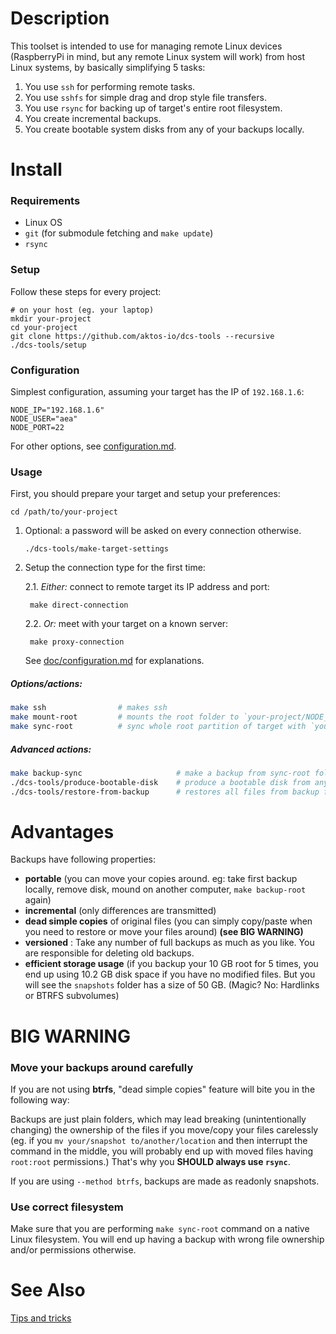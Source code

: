 # Description

This toolset is intended to use for managing remote Linux devices (RaspberryPi in mind, but any remote Linux system will work) from host Linux systems, by basically simplifying 5 tasks:

1. You use `ssh` for performing remote tasks.
2. You use `sshfs` for simple drag and drop style file transfers.
3. You use `rsync` for backing up of target's entire root filesystem.
4. You create incremental backups.
5. You create bootable system disks from any of your backups locally.

# Install

### Requirements

* Linux OS
* `git` (for submodule fetching and `make update`)
* `rsync`

### Setup

Follow these steps for every project:

	# on your host (eg. your laptop)
	mkdir your-project
	cd your-project
	git clone https://github.com/aktos-io/dcs-tools --recursive
	./dcs-tools/setup

### Configuration

Simplest configuration, assuming your target has the IP of `192.168.1.6`:

	NODE_IP="192.168.1.6"
	NODE_USER="aea"
	NODE_PORT=22

For other options, see [configuration.md](./doc/configuration.md).

### Usage

First, you should prepare your target and setup your preferences:

	cd /path/to/your-project

1. Optional: a password will be asked on every connection otherwise.

	   ./dcs-tools/make-target-settings  

2. Setup the connection type for the first time:

	2.1. *Either:* connect to remote target its IP address and port:

		make direct-connection  

	2.2. *Or:* meet with your target on a known server:

		make proxy-connection   

	See [doc/configuration.md](./doc/configuration.md) for explanations.

##### Options/actions:

```bash
make ssh                # makes ssh
make mount-root         # mounts the root folder to `your-project/NODE_ROOT`, later unmount with `make umount-root`
make sync-root          # sync whole root partition of target with `your-project/sync-root` folder
```

##### Advanced actions:

```bash
make backup-sync                     # make a backup from sync-root folder
./dcs-tools/produce-bootable-disk    # produce a bootable disk from any backup folder
./dcs-tools/restore-from-backup      # restores all files from backup folder to SD card
```

# Advantages
Backups have following properties:

* **portable** (you can move your copies around. eg: take first backup locally, remove disk, mound on another computer, `make backup-root` again)
* **incremental** (only differences are transmitted)
* **dead simple copies** of original files (you can simply copy/paste when you need to restore or move your files around) **(see BIG WARNING)**
* **versioned** : Take any number of full backups as much as you like. You are responsible for deleting old backups.
* **efficient storage usage** (if you backup your 10 GB root for 5 times, you end up using 10.2 GB disk space if you have no modified files. But you will see the `snapshots` folder has a size of 50 GB. (Magic? No: Hardlinks or BTRFS subvolumes)

# BIG WARNING

### Move your backups around carefully

If you are not using **btrfs**, "dead simple copies" feature will bite you in the following way:

Backups are just plain folders, which may lead breaking (unintentionally changing) the ownership of the files if you move/copy your files carelessly (eg. if you `mv your/snapshot to/another/location` and then interrupt the command in the middle, you will probably end up with moved files having `root:root` permissions.) That's why you **SHOULD always use `rsync`**.

If you are using `--method btrfs`, backups are made as readonly snapshots.

### Use correct filesystem

Make sure that you are performing `make sync-root` command on a native Linux
filesystem. You will end up having a backup with wrong file ownership and/or
permissions otherwise.

# See Also

[Tips and tricks](./doc/tips-and-tricks.md)
